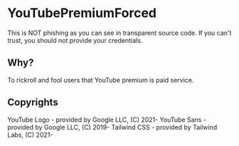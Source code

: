 # YouTubePremiumForced
This is NOT phishing as you can see in transparent source code. If you can't trust, you should not provide your credentials.

## Why?
To rickroll and fool users that YouTube premium is paid service.

## Copyrights
YouTube Logo - provided by Google LLC, (C) 2021-
YouTube Sans - provided by Google LLC, (C) 2019-
Tailwind CSS - provided by Tailwind Labs, (C) 2021-

